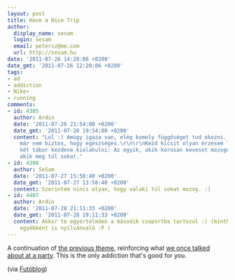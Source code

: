 ```yaml
---
layout: post
title: Have a Nice Trip
author:
  display_name: sesam
  login: sesam
  email: petersz@me.com
  url: http://sesam.hu
date: '2011-07-26 14:20:06 +0200'
date_gmt: '2011-07-26 12:20:06 +0200'
tags:
- ad
- addiction
- Nike+
- running
comments:
- id: 4385
  author: Ardin
  date: '2011-07-26 21:54:00 +0200'
  date_gmt: '2011-07-26 19:54:00 +0200'
  content: "Lol :) Amúgy igaza van, elég komoly függőséget tud okozni. Ami viszont
    már nem biztos, hogy egészséges.\r\n\r\nKezd kicsit olyan érzésem lenni, mintha
    két tábor kezdene kialakulni: Az egyik, akik kórosan keveset mozognak; a másik,
    akik meg túl sokat."
- id: 4398
  author: SeSam
  date: '2011-07-27 15:58:40 +0200'
  date_gmt: '2011-07-27 13:58:40 +0200'
  content: Szerintem nincs olyan, hogy valaki túl sokat mozog. :]
- id: 4407
  author: Ardin
  date: '2011-07-28 21:11:33 +0200'
  date_gmt: '2011-07-28 19:11:33 +0200'
  content: Akkor te egyértelműen a második csoportba tartozol :) (mintha nem lenne
    egyébként is nyilvánvaló :P )
---
```


A continuation of [the previous theme](http://sesam.hu/2007/07/26/je-suis-accroc), reinforcing what [we once talked about at a party](http://sesam.hu/2010/11/14/nike-gps). This is the only addiction that's good for you.

(via [Futóblog](http://futo.blog.hu/2011/07/25/nike_addiction_reklam))
